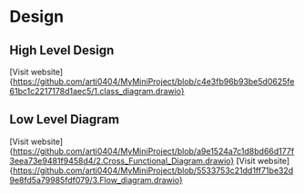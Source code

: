 # Design

## High Level Design

 [Visit website]{https://github.com/arti0404/MyMiniProject/blob/c4e3fb96b93be5d0625fe61bc1c2217178d1aec5/1.class_diagram.drawio}

## Low Level Diagram

[Visit website]{https://github.com/arti0404/MyMiniProject/blob/a9e1524a7c1d8bd66d177f3eea73e9481f9458d4/2.Cross_Functional_Diagram.drawio}
[Visit website]{https://github.com/arti0404/MyMiniProject/blob/5533753c21dd1ff71be32d9e8fd5a79985fdf079/3.Flow_diagram.drawio}

